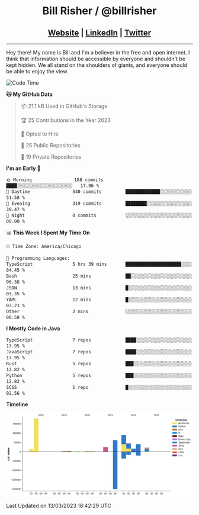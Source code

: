 
<h1 align="center">
    Bill Risher / @billrisher <br />
</h1>
<h2 align="center">
    <a href="https://billrisher.com">Website</a> | <a href="https://linkedin.com/in/william-risher">LinkedIn</a> | <a href="https://twitter.com/billrisher_">Twitter</a> 
 </h2>

---

Hey there! My name is Bill and I'm a believer in the free and open internet. 
I think that information should be accessible by everyone and shouldn't be kept hidden. 
We all stand on the shoulders of giants, and everyone should be able to enjoy the view.

<!--START_SECTION:waka-->
![Code Time](http://img.shields.io/badge/Code%20Time-124%20hrs%2049%20mins-blue)

**🐱 My GitHub Data** 

> 📦 21.1 kB Used in GitHub's Storage 
 > 
> 🏆 25 Contributions in the Year 2023
 > 
> 💼 Opted to Hire
 > 
> 📜 25 Public Repositories 
 > 
> 🔑 19 Private Repositories 
 > 
**I'm an Early 🐤** 

```text
🌞 Morning                188 commits         ████░░░░░░░░░░░░░░░░░░░░░   17.96 % 
🌆 Daytime                540 commits         █████████████░░░░░░░░░░░░   51.58 % 
🌃 Evening                319 commits         ████████░░░░░░░░░░░░░░░░░   30.47 % 
🌙 Night                  0 commits           ░░░░░░░░░░░░░░░░░░░░░░░░░   00.00 % 
```


📊 **This Week I Spent My Time On** 

```text
🕑︎ Time Zone: America/Chicago

💬 Programming Languages: 
TypeScript               5 hrs 39 mins       █████████████████████░░░░   84.45 % 
Bash                     25 mins             ██░░░░░░░░░░░░░░░░░░░░░░░   06.38 % 
JSON                     13 mins             █░░░░░░░░░░░░░░░░░░░░░░░░   03.35 % 
YAML                     12 mins             █░░░░░░░░░░░░░░░░░░░░░░░░   03.23 % 
Other                    2 mins              ░░░░░░░░░░░░░░░░░░░░░░░░░   00.58 % 
```

**I Mostly Code in Java** 

```text
TypeScript               7 repos             ████░░░░░░░░░░░░░░░░░░░░░   17.95 % 
JavaScript               7 repos             ████░░░░░░░░░░░░░░░░░░░░░   17.95 % 
Rust                     5 repos             ███░░░░░░░░░░░░░░░░░░░░░░   12.82 % 
Python                   5 repos             ███░░░░░░░░░░░░░░░░░░░░░░   12.82 % 
SCSS                     1 repo              █░░░░░░░░░░░░░░░░░░░░░░░░   02.56 % 
```



**Timeline**

![Lines of Code chart](https://raw.githubusercontent.com/billrisher/billrisher/main/assets/bar_graph.png)


 Last Updated on 13/03/2023 18:42:29 UTC
<!--END_SECTION:waka-->
